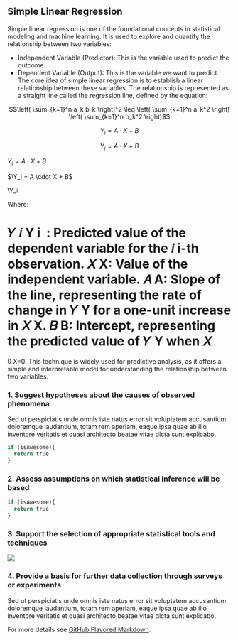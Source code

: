 ## Simple Linear Regression

Simple linear regression is one of the foundational concepts in statistical modeling and machine learning. It is used to explore and quantify the relationship between two variables:

- Independent Variable (Predictor): This is the variable used to predict the outcome.
- Dependent Variable (Output): This is the variable we want to predict.
The core idea of simple linear regression is to establish a linear relationship between these variables. The relationship is represented as a straight line called the regression line, defined by the equation:

$$\left( \sum_{k=1}^n a_k b_k \right)^2 \leq \left( \sum_{k=1}^n a_k^2 \right) \left( \sum_{k=1}^n b_k^2 \right)$$

```math
Y_i = A \cdot X + B
```

$$Y_i = A \cdot X + B$$

$Y_i = A \cdot X + B$

$\Y_i = A \cdot X + B$

\Y_i

Where:

𝑌
𝑖
Y 
i
​
 : Predicted value of the dependent variable for the 
𝑖
i-th observation.
𝑋
X: Value of the independent variable.
𝐴
A: Slope of the line, representing the rate of change in 
𝑌
Y for a one-unit increase in 
𝑋
X.
𝐵
B: Intercept, representing the predicted value of 
𝑌
Y when 
𝑋
=
0
X=0.
This technique is widely used for predictive analysis, as it offers a simple and interpretable model for understanding the relationship between two variables.

### 1. Suggest hypotheses about the causes of observed phenomena

Sed ut perspiciatis unde omnis iste natus error sit voluptatem accusantium doloremque laudantium, totam rem aperiam, eaque ipsa quae ab illo inventore veritatis et quasi architecto beatae vitae dicta sunt explicabo. 

```python
if (isAwesome){
  return true
}
```

### 2. Assess assumptions on which statistical inference will be based

```python
if (isAwesome){
  return true
}
```

### 3. Support the selection of appropriate statistical tools and techniques

<img src="images/dummy_thumbnail.jpg?raw=true"/>

### 4. Provide a basis for further data collection through surveys or experiments

Sed ut perspiciatis unde omnis iste natus error sit voluptatem accusantium doloremque laudantium, totam rem aperiam, eaque ipsa quae ab illo inventore veritatis et quasi architecto beatae vitae dicta sunt explicabo. 

For more details see [GitHub Flavored Markdown](https://guides.github.com/features/mastering-markdown/).